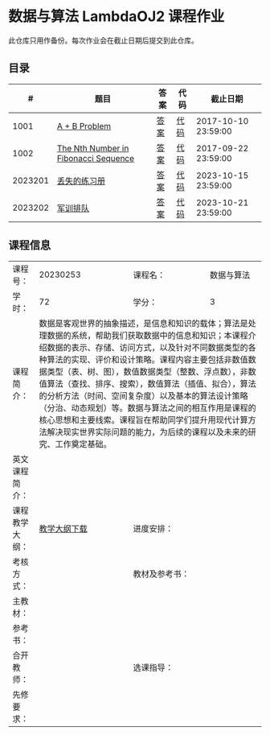 # 数据与算法 LambdaOJ2 课程作业

此仓库只用作备份。每次作业会在截止日期后提交到此仓库。

## 目录

| #       | 题目                                            | 答案                   | 代码                     | 截止日期            |
| ------- | ----------------------------------------------- | ---------------------- | ------------------------ | ------------------- |
| 1001    | [A + B Problem](1001.md)                        | [答案](1001_ans.md)    | [代码](1001_code.cpp)    | 2017-10-10 23:59:00 |
| 1002    | [The Nth Number in Fibonacci Sequence](1002.md) | [答案](1002_ans.md)    | [代码](1002_code.cpp)    | 2017-09-22 23:59:00 |
| 2023201 | [丢失的练习册](2023201.md)                      | [答案](2023201_ans.md) | [代码](2003201_code.cpp) | 2023-10-15 23:59:00 |
| 2023202 | [军训排队](2023202.md)                          | [答案](2023202_ans.md) | [代码](2003202_code.cpp) | 2023-10-21 23:59:00 |

## 课程信息

<table>
  <tr>
    <td>课程号：</td>
    <td>20230253</td>
    <td>课程名：</td>
    <td>数据与算法</td>
  </tr>
  <tr>
    <td>学时：</td>
    <td>72</td>
    <td>学分：</td>
    <td>3</td>
  </tr>
  <tr>
    <td>课程简介：</td>
    <td colspan="3">数据是客观世界的抽象描述，是信息和知识的载体；算法是处理数据的系统，帮助我们获取数据中的信息和知识；本课程介绍数据的表示、存储、访问方式，以及针对不同数据类型的各种算法的实现、评价和设计策略。课程内容主要包括非数值数据类型（表、树、图），数值数据类型（整数、浮点数），非数值算法（查找、排序、搜索），数值算法（插值、拟合），算法的分析方法（时间、空间复杂度）以及基本的算法设计策略（分治、动态规划）等。数据与算法之间的相互作用是课程的核心思想和主要线索。课程旨在帮助同学们提升用现代计算方法解决现实世界实际问题的能力，为后续的课程以及未来的研究、工作奠定基础。</td>
  <tr>
    <td>英文课程简介：</td>
    <td colspan="3"></td>
  </tr>
  <tr>
    <td>课程教学大纲：</td>
    <td><a href="http://zhjwxk.cic.tsinghua.edu.cn/kc.kcKcb.do?m=down&p_id=20230253">教学大纲下载</a></td>
    <td>进度安排：</td>
    <td></td>
  </tr>
  <tr>
    <td>考核方式：</td>
    <td></td>
    <td>教材及参考书：</td>
    <td></td>
  </tr>
  <tr>
    <td>主教材：</td>
    <td colspan="3"></td>
  </tr>
  <tr>
    <td>参考书：</td>
    <td colspan="3"></td>
  </tr>
  <tr>
    <td>合开教师：</td>
    <td></td>
    <td>选课指导：</td>
    <td></td>
  </tr>
  <tr>
    <td>先修要求：</td>
    <td colspan="3"></td>
  </tr>
</table>